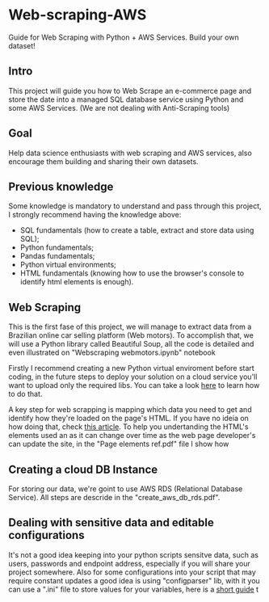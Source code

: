 # Web-scraping-AWS
Guide for Web Scraping with Python + AWS Services. Build your own dataset!

## Intro
This project will guide you how to Web Scrape an e-commerce page and store the date into a managed SQL database service using Python and some AWS Services. (We are not dealing with Anti-Scraping tools)

## Goal
Help data science enthusiasts with web scraping and AWS services, also encourage them building and sharing their own datasets.

## Previous knowledge
Some knowledge is mandatory to understand and pass through this project, I strongly recommend having the knowledge above:
- SQL fundamentals (how to create a table, extract and store data using SQL);
- Python fundamentals;
- Pandas fundamentals;
- Python virtual environments;
- HTML fundamentals (knowing how to use the browser's console to identify html elements is enough).

## Web Scraping
This is the first fase of this project, we will manage to extract data from a Brazilian online car selling platform (Web motors). To accomplish that, we will use a Python library called Beautiful Soup, all the code is detailed and even illustrated on "Webscraping webmotors.ipynb" notebook

Firstly I recommend creating a new Python virtual enviroment before start coding, in the future steps to deploy your solution on a cloud service you'll want to upload only the required libs. You can take a look [here](https://learnpython.com/blog/change-python-versions/) to learn how to do that.

A key step for web scrapping is mapping which data you need to get and identify how they're loaded on the page's HTML. If you have no ideia on how doing that, check [this article](https://blog.hubspot.com/website/how-to-inspect#:~:text=Right%2Dclicking%20a%20specific%20page,choose%20More%20Tools%20%3E%20Developer%20Tools.). To help you undertanding the HTML's elements used an as it can change over time as the web page developer's can update the site, in the "Page elements ref.pdf" file I show how 

## Creating a cloud DB Instance
For storing our data, we're goint to use AWS RDS (Relational Database Service). All steps are descride in the "create_aws_db_rds.pdf".

## Dealing with sensitive data and editable configurations
It's  not a good idea keeping into your python scripts sensitve data, such as users, passwords and endpoint address, especially if you will share your project somewhere. Also for some configurations into your script that may require constant updates a good idea is using "configparser" lib, with it you can use a ".ini" file to store values for your variables, here is a [short guide](https://zetcode.com/python/configparser/) t
